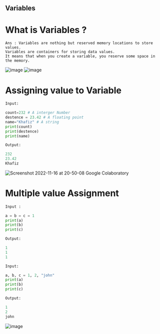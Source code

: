 ## Variables
# What is Variables ?
``` 
Ans : Variables are nothing but reserved memory locations to store values.
Variables are containers for storing data values.
It means that when you create a variable, you reserve some space in the memory.

```
![image](https://user-images.githubusercontent.com/116889143/202208211-c340af3a-cc53-4175-bf91-bb55bdf30641.png)
![image](https://user-images.githubusercontent.com/116889143/202210432-18a999e4-f768-403a-8357-3b5babbb1711.png)

# Assigning value to Variable
```python
Input:

count=232 # A interger Number
destence = 23.42 # A floating point
name="Khafiz" # A string 
print(count)
print(destence)
print(name)

Output:

232
23.42
Khafiz
```
![Screenshot 2022-11-16 at 20-50-08 Google Colaboratory](https://user-images.githubusercontent.com/116889143/202213155-8d25da94-4c26-4804-9235-9f09a9d859e7.png)

# Multiple value Assignment
```python
Input :

a = b = c = 1
print(a)
print(b)
print(c)

Output:

1
1
1

```

```python
Input:

a, b, c = 1, 2, "john"
print(a)
print(b)
print(c)

Output:

1
2
john
```
![image](https://user-images.githubusercontent.com/116889143/202214045-075486fe-d514-4333-ab6a-afbc70baf193.png)



